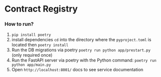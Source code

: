 # Contract Registry
### How to run?
1. `pip install poetry`
2. install dependencies `cd` into the directory where the `pyproject.toml` is located then `poetry install`
3. Run the DB migrations via poetry `poetry run python app/prestart.py` (only required once)
4. Run the FastAPI server via poetry with the Python command: `poetry run python app/main.py`
5. Open `http://localhost:8001/` docs to see service documentation